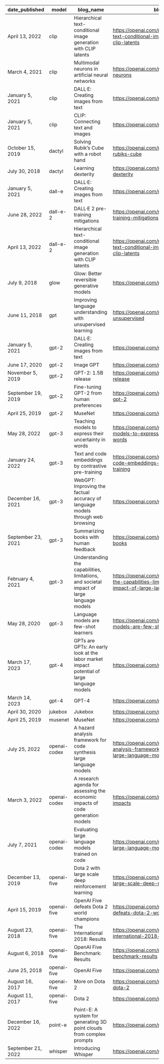 | date_published 	| model 	| blog_name 	| blog_link 	| paper_link 	|
|---	|---	|---	|---	|---	|
| April 13, 2022 	| clip 	| Hierarchical text-conditional image generation with CLIP latents 	| https://openai.com/research/hierarchical-text-conditional-image-generation-with-clip-latents 	| https://arxiv.org/abs/2204.06125 	|
| March 4, 2021 	| clip 	| Multimodal neurons in artificial neural networks 	| https://openai.com/research/multimodal-neurons 	| https://distill.pub/2021/multimodal-neurons/ 	|
| January 5, 2021 	| clip 	| DALL·E: Creating images from text 	| https://openai.com/research/dall-e 	|  	|
| January 5, 2021 	| clip 	| CLIP: Connecting text and images 	| https://openai.com/research/clip 	| https://arxiv.org/abs/2103.00020 	|
| October 15, 2019 	| dactyl 	| Solving Rubik’s Cube with a robot hand 	| https://openai.com/research/solving-rubiks-cube 	| https://arxiv.org/abs/1910.07113 	|
| July 30, 2018 	| dactyl 	| Learning dexterity 	| https://openai.com/research/learning-dexterity 	| https://arxiv.org/abs/1808.00177 	|
| January 5, 2021 	| dall-e 	| DALL·E: Creating images from text 	| https://openai.com/research/dall-e 	|  	|
| June 28, 2022 	| dall-e-2 	| DALL·E 2 pre-training mitigations 	| https://openai.com/research/dall-e-2-pre-training-mitigations 	|  	|
| April 13, 2022 	| dall-e-2 	| Hierarchical text-conditional image generation with CLIP latents 	| https://openai.com/research/hierarchical-text-conditional-image-generation-with-clip-latents 	| https://arxiv.org/abs/2204.06125 	|
| July 9, 2018 	| glow 	| Glow: Better reversible generative models 	| https://openai.com/research/glow 	| https://arxiv.org/abs/1807.03039 	|
| June 11, 2018 	| gpt 	| Improving language understanding with unsupervised learning 	| https://openai.com/research/language-unsupervised 	| https://cdn.openai.com/research-covers/language-unsupervised/language_understanding_paper.pdf 	|
| January 5, 2021 	| gpt-2 	| DALL·E: Creating images from text 	| https://openai.com/research/dall-e 	|  	|
| June 17, 2020 	| gpt-2 	| Image GPT 	| https://openai.com/research/image-gpt 	| https://cdn.openai.com/papers/Generative_Pretraining_from_Pixels_V2.pdf 	|
| November 5, 2019 	| gpt-2 	| GPT-2: 1.5B release 	| https://openai.com/research/gpt-2-1-5b-release 	| https://arxiv.org/abs/1908.09203 	|
| September 19, 2019 	| gpt-2 	| Fine-tuning GPT-2 from human preferences 	| https://openai.com/research/fine-tuning-gpt-2 	| https://arxiv.org/abs/1909.08593 	|
| April 25, 2019 	| gpt-2 	| MuseNet 	| https://openai.com/research/musenet 	|  	|
| May 28, 2022 	| gpt-3 	| Teaching models to express their uncertainty in words 	| https://openai.com/research/teaching-models-to-express-their-uncertainty-in-words 	| https://arxiv.org/abs/2205.14334 	|
| January 24, 2022 	| gpt-3 	| Text and code embeddings by contrastive pre-training 	| https://openai.com/research/text-and-code-embeddings-by-contrastive-pre-training 	| https://arxiv.org/abs/2201.10005 	|
| December 16, 2021 	| gpt-3 	| WebGPT: Improving the factual accuracy of language models through web browsing 	| https://openai.com/research/webgpt 	| https://arxiv.org/abs/2112.09332 	|
| September 23, 2021 	| gpt-3 	| Summarizing books with human feedback 	| https://openai.com/research/summarizing-books 	|  	|
| February 4, 2021 	| gpt-3 	| Understanding the capabilities, limitations, and societal impact of large language models 	| https://openai.com/research/understanding-the-capabilities-limitations-and-societal-impact-of-large-language-models 	| https://arxiv.org/abs/2102.02503 	|
| May 28, 2020 	| gpt-3 	| Language models are few-shot learners 	| https://openai.com/research/language-models-are-few-shot-learners 	| https://arxiv.org/abs/2005.14165 	|
| March 17, 2023 	| gpt-4 	| GPTs are GPTs: An early look at the labor market impact potential of large language models 	| https://openai.com/research/gpts-are-gpts 	| https://arxiv.org/abs/2303.10130 	|
| March 14, 2023 	| gpt-4 	| GPT-4 	| https://openai.com/research/gpt-4 	| https://arxiv.org/abs/2303.08774 	|
| April 30, 2020 	| jukebox 	| Jukebox 	| https://openai.com/research/jukebox 	| https://arxiv.org/abs/2005.00341 	|
| April 25, 2019 	| musenet 	| MuseNet 	| https://openai.com/research/musenet 	|  	|
| July 25, 2022 	| openai-codex 	| A hazard analysis framework for code synthesis large language models 	| https://openai.com/research/a-hazard-analysis-framework-for-code-synthesis-large-language-models 	| https://arxiv.org/abs/2207.14157 	|
| March 3, 2022 	| openai-codex 	| A research agenda for assessing the economic impacts of code generation models 	| https://openai.com/research/economic-impacts 	| https://cdn.openai.com/papers/Economic_Impacts_Research_Agenda.pdf 	|
| July 7, 2021 	| openai-codex 	| Evaluating large language models trained on code 	| https://openai.com/research/evaluating-large-language-models-trained-on-code 	| https://arxiv.org/abs/2107.03374 	|
| December 13, 2019 	| openai-five 	| Dota 2 with large scale deep reinforcement learning 	| https://openai.com/research/dota-2-with-large-scale-deep-reinforcement-learning 	| https://arxiv.org/abs/1912.06680 	|
| April 15, 2019 	| openai-five 	| OpenAI Five defeats Dota 2 world champions 	| https://openai.com/research/openai-five-defeats-dota-2-world-champions 	|  	|
| August 23, 2018 	| openai-five 	| The International 2018: Results 	| https://openai.com/research/the-international-2018-results 	|  	|
| August 6, 2018 	| openai-five 	| OpenAI Five Benchmark: Results 	| https://openai.com/research/openai-five-benchmark-results 	|  	|
| June 25, 2018 	| openai-five 	| OpenAI Five 	| https://openai.com/research/openai-five 	|  	|
| August 16, 2017 	| openai-five 	| More on Dota 2 	| https://openai.com/research/more-on-dota-2 	|  	|
| August 11, 2017 	| openai-five 	| Dota 2 	| https://openai.com/research/dota-2 	|  	|
| December 16, 2022 	| point-e 	| Point-E: A system for generating 3D point clouds from complex prompts 	| https://openai.com/research/point-e 	| https://arxiv.org/abs/2212.08751 	|
| September 21, 2022 	| whisper 	| Introducing Whisper 	| https://openai.com/research/whisper 	| https://cdn.openai.com/papers/whisper.pdf 	|
